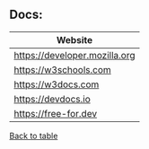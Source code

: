## Docs:

| Website |
| ------- |
| https://developer.mozilla.org |  
| https://w3schools.com |  
| https://w3docs.com |  
| https://devdocs.io |  
| https://free-for.dev |  

[Back to table](https://github.com/Miguel-Parra-M/MyResources/blob/main/README.md)